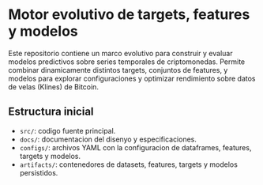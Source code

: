 # Motor evolutivo de targets, features y modelos

Este repositorio contiene un marco evolutivo para construir y evaluar modelos predictivos sobre series temporales de criptomonedas. Permite combinar dinamicamente distintos targets, conjuntos de features, y modelos para explorar configuraciones y optimizar rendimiento sobre datos de velas (Klines) de Bitcoin.

## Estructura inicial

- `src/`: codigo fuente principal.
- `docs/`: documentacion del disenyo y especificaciones.
- `configs/`: archivos YAML con la configuracion de dataframes, features, targets y modelos.
- `artifacts/`: contenedores de datasets, features, targets y modelos persistidos.
